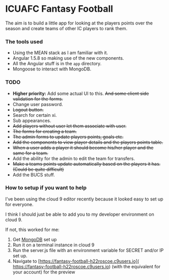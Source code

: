 # ICUAFC Fantasy Football

The aim is to build a little app for looking at the players points
over the season and create teams of other IC players to rank them.

### The tools used

* Using the MEAN stack as I am familiar with it.
* Angular 1.5.8 so making use of the new components.
* All the Angular stuff is in the `app` directory.
* Mongoose to interact with MongoDB.

### TODO

* __Higher priority:__ Add some actual UI to this. ~~And some client side validation for the forms.~~
* Change user password.
* ~~Logout button.~~
* Search for certain xi.
* Sub appearances.
* ~~Add players without user let them associate with user.~~
* ~~The forms for creating a team.~~
* ~~The admin forms to update players points, goals etc.~~
* ~~Add the components to view player details and the players points table.~~
* ~~When a user adds a player it should become his/her player and the same for a team.~~
* Add the ability for the admin to edit the team for transfers.
* ~~Make a teams points update automatically based on the players it has. (Could be quite difficult)~~
* Add the BUCS stuff.

### How to setup if you want to help

I've been using the cloud 9 editor recently because it looked easy to set up for everyone.

I think I should just be able to add you to my developer environment on cloud 9.

If not, this worked for me:

1. Get [MongoDB](https://community.c9.io/t/setting-up-mongodb/1717) set up
2. Run it on a terminal instance in cloud 9
3. Run the server.js file with an environment variable for SECRET and/or IP set up.
4. Navigate to [https://fantasy-football-h22roscoe.c9users.io]( https://fantasy-football-h22roscoe.c9users.io)
  (with the equivalent for your account) for the preview
